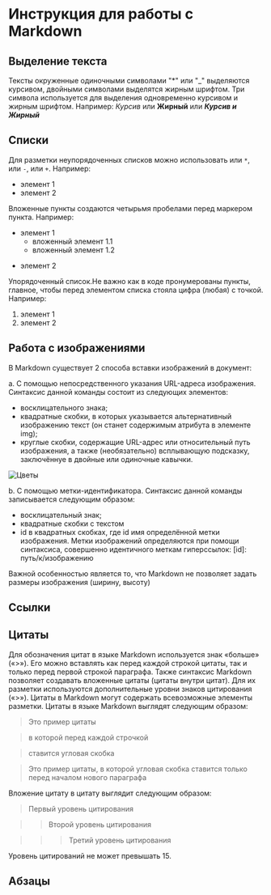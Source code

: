 # Инструкция для работы с Markdown

## Выделение текста
Тексты окруженные одиночными символами "*" или "_" выделяются курсивом, двойными символами выделятся жирным шрифтом. Три символа используется для выделения одновременно курсивом и жирным шрифтом. 
Например:
*Курсив* или **Жирный** или ***Курсив и Жирный***

## Списки
Для разметки неупорядоченных списков можно использовать или `*`, или `-`, или `+`. Например:
* элемент 1
* элемент 2

Вложенные пункты создаются четырьмя пробелами перед маркером пункта. Например:

* элемент 1
    * вложенный элемент 1.1
    * вложенный элемент 1.2
+ элемент 2

Упорядоченный список.Не важно как в коде пронумерованы пункты, главное, чтобы перед элементом списка стояла цифра (любая) с точкой. Например:

1. элемент 1
2. элемент 2

## Работа с изображениями
В Markdown существует 2 способа вставки изображений в документ:

a. С помощью непосредственного указания URL-адреса изображения. Синтаксис данной команды состоит из следующих элементов:

* восклицательного знака;
* квадратные скобки, в которых указывается альтернативный изображению текст (он станет содержимым атрибута в элементе img);
* круглые скобки, содержащие URL-адрес или относительный путь изображения, а также (необязательно) всплывающую подсказку, заключённуе в двойные или одиночные кавычки.

![Цветы](Beauty.jpg)

b. С помощью метки-идентификатора. Синтаксис данной команды записывается следующим образом:

* восклицательный знак;
* квадратные скобки с текстом
* id в квадратных скобках, где id имя определённой метки изображения. Метки изображений определяются при помощи синтаксиса, совершенно идентичного меткам гиперссылок: [id]: путь/к/изображению

Важной особенностью является то, что Markdown не позволяет задать размеры изображения (ширину, высоту)

## Ссылки

## Цитаты
Для обозначения цитат в языке Markdown используется знак «больше» («>»). Его можно вставлять как перед каждой строкой цитаты, так и только перед первой строкой параграфа. Также синтаксис Markdown позволяет создавать вложенные цитаты (цитаты внутри цитат). Для их разметки используются дополнительные уровни знаков цитирования («>»). Цитаты в Markdown могут содержать всевозможные элементы разметки. Цитаты в языке Markdown выглядят следующим образом:

>Это пример цитаты

>в которой перед каждой строчкой

>ставится угловая скобка

>Это пример цитаты, в которой угловая скобка ставится только перед началом нового параграфа

Вложение цитату в цитату выглядит следующим образом:

>Первый уровень цитирования

>>Второй уровень цитирования

>>>Третий уровень цитирования

Уровень цитирований не может превышать 15.

## Абзацы
